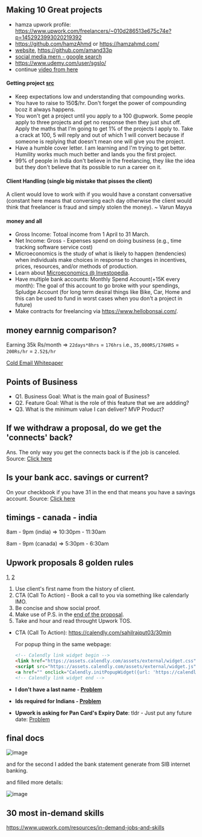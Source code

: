 ## Making 10 Great projects

- hamza upwork profile: https://www.upwork.com/freelancers/~010d286513e675c74e?p=1452923993020219392
- https://github.com/hamzAhmd or https://hamzahmd.com/
- [website](https://amand33p.github.io/),  https://github.com/amand33p
- [social media mern - google search ](https://www.google.com/search?q=mern+social+media&oq=mern+social+media&aqs=chrome..69i57.131j0j1&sourceid=chrome&ie=UTF-8)
- https://www.udemy.com/user/sgslo/
- continue [video from here](https://youtu.be/bCcssVfBd98?t=356)


#### Getting project [src](https://youtu.be/p76zsTDqahM)

- Keep expectations low and understanding that compounding works.
- You have to raise to 150$/hr. Don't forget the power of compounding bcoz it always happens.
- You won't get a project until you apply to a 100 @upwork. Some people apply to three projects and get no response then they just shut off. Apply the maths that I'm going to get 1% of the projects I apply to. Take a crack at 100, 5 will reply and out of which 1 will convert because if someone is replying that doesn't mean one will give you the project.
- Have a humble cover letter. I am learning and I'm trying to get better. Humility works much much better and lands you the first project.
- 99% of people in India don't believe in the freelancing, they like the idea but they don't believe that its possible to run a career on it.

#### Client Handling (single big mistake that pisses the client)

A client would love to work with if you would have a constant conversative (constant here means that conversing each day otherwise the client would think that freelancer is fraud and simply stolen the money). ~ Varun Mayya

#### money and all

- Gross Income: Totoal income from 1 April to 31 March.
- Net Income: Gross - Expenses spend on doing business (e.g., time tracking software service cost)
- Microeconomics is the study of what is likely to happen (tendencies) when individuals make choices in response to changes in incentives, prices, resources, and/or methods of production.
- Learn about [Microeconomics @ Investopedia](https://www.investopedia.com/terms/m/microeconomics.asp).
- Have multiple bank accounts: Monthly Spend Account(+15K every month): The goal of this account to go broke with your spendings, Spludge Account (for long term desiral things like Bike, Car, Home and this can be used to fund in worst cases when you don't a project in future)
- Make contracts for freelancing via https://www.hellobonsai.com/.

## money earnnig comparison?

Earning 35k Rs/month => `22days*8hrs` = `176hrs` i.e., `35,000RS/176HRS` = `200Rs/hr` = `2.52$/hr`

[Cold Email Whitepaper](https://reply.io/cold-email-whitepaper/)

## Points of Business

- Q1. Business Goal: What is the main goal of Business?
- Q2. Feature Goal: What is the role of this feature that we are addding?
- Q3. What is the minimum value I can deliver? MVP Product?

## If we withdraw a proposal, do we get the 'connects' back?

Ans. The only way you get the connects back is if the job is canceled. Source: [Click here](https://community.upwork.com/t5/Freelancers/If-we-withdraw-a-proposal-do-we-get-the-connects-back/td-p/230080)

## Is your bank acc. savings or current?

On your checkbook if you have 31 in the end that means you have a savings account. Source: [Click here](https://qr.ae/pvkjAf)


## timings - canada - india

8am - 9pm (india) => 10:30pm - 11:30am

8am - 9pm (canada) => 5:30pm - 6:30am


## Upwork proposals 8 golden rules
[1](https://youtu.be/f4INGRluDAU), [2]()
1. Use client's first name from the history of client.
2. CTA (Call To Action) - Book a call to you via something like calendarly IMO.
3. Be concise and show social proof.
4. Make use of P.S. in the [end of the proposal](https://www.wix.com/wordsmatter/blog/2020/10/what-does-ps-mean/).
5. Take and hour and read throught Upwork TOS.


- CTA (Call To Action): https://calendly.com/sahilrajput03/30min

  For popup thing in the same webpage:

  ```html
  <!-- Calendly link widget begin -->
  <link href="https://assets.calendly.com/assets/external/widget.css" rel="stylesheet">
  <script src="https://assets.calendly.com/assets/external/widget.js" type="text/javascript" async></script>
  <a href="" onclick="Calendly.initPopupWidget({url: 'https://calendly.com/sahilrajput03/30min'});return false;">Schedule time with me</a>
  <!-- Calendly link widget end -->
  ```

- **I don't have a last name - [Problem](https://community.upwork.com/t5/New-to-Upwork/I-don-t-have-a-last-name/td-p/710470)**
- **Ids required for Indians - [Problem](https://community.upwork.com/t5/Freelancers/Id-verification-for-Indian-users/m-p/129437)**
- **Upwork is asking for Pan Card's Expiry Date**: tldr - Just put any future date: [Problem](https://community.upwork.com/t5/Freelancers/Id-Verification-expiry-date/td-p/657303)

## final docs

![image](https://user-images.githubusercontent.com/31458531/180473051-dd013189-f02a-4578-8bb3-d040d2a2931e.png)

and for the second I added the bank statement generate from SIB internet banking.

and filled more details:

![image](https://user-images.githubusercontent.com/31458531/180475090-c9c53f71-e815-4744-a646-69350c17a52a.png)

## 30 most in-demand skills

https://www.upwork.com/resources/in-demand-jobs-and-skills
